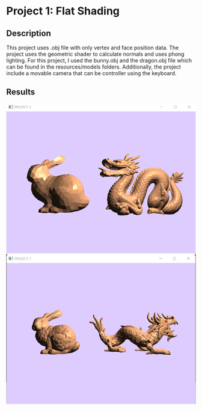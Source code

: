 # Project 1: Flat Shading 

## Description

This project uses .obj file with only vertex and face position data. The project uses the geometric shader to calculate normals and uses phong lighting.
For this project, I used the bunny.obj and the dragon.obj file which can be found in the resources/models folders.
Additionally, the project include a movable camera that can be controller using the keyboard.

## Results
![](../../Resources/Images/proj1_1.png?raw=true)
![](../../Resources/Images/proj1.png?raw=true)
